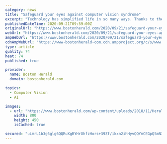 ```yaml
---
category: news
title: "Safeguard your eyes against computer vision syndrome"
excerpt: "Technology has simplified life in so many ways. Thanks to their tablets and smartphones, many people now have a wealth of information at their disposal 24 hours a day, seven days week. Computers,"
publishedDateTime: 2020-09-21T09:59:00Z
originalUrl: "https://www.bostonherald.com/2020/09/21/safeguard-your-eyes-against-computer-vision-syndrome/"
webUrl: "https://www.bostonherald.com/2020/09/21/safeguard-your-eyes-against-computer-vision-syndrome/"
ampWebUrl: "https://www.bostonherald.com/2020/09/21/safeguard-your-eyes-against-computer-vision-syndrome/amp/"
cdnAmpWebUrl: "https://www-bostonherald-com.cdn.ampproject.org/c/s/www.bostonherald.com/2020/09/21/safeguard-your-eyes-against-computer-vision-syndrome/amp/"
type: article
quality: 74
heat: 74
published: true

provider:
  name: Boston Herald
  domain: bostonherald.com

topics:
  - Computer Vision
  - AI

images:
  - url: "https://www.bostonherald.com/wp-content/uploads/2018/11/Herald_BridgePhoto.jpg"
    width: 800
    height: 450
    isCached: true

secured: "uLmrL1b3g6glg6QQRuXgBYHrOhfzHors+39Zf/ikxn2ihHyvQQYmCEGpQSmN3Ayh6v3lqI6cbAA1puAEXb4ZsSTlwM4uZQldyIFaXEHlMITcgq8ZJH6zSJZxwjydofIst1PPvX5DsVYN58Id0vQXoLODi8P7y/mPCdvUFPr2iPbdRjyo19/9WD8DN4nC/oT5bc3lo5YLyD+rFIci1DBsB066ZKvB3ZiJipWnCQkT3ws556WebIox1Ib4Zotd4DM/9DZTXtoB2QwvGnUwzQv1UsB+FYPtGG+fDRtepxVrCRgY6UwjVpv0Py3fhhwWQ9zMaLaDKT35LcESOJb3TEiJ+O1clVqqGr60qrc8DmxO9RA=;QoNbH7tOZVBWbMfsui9gHg=="
---
```


